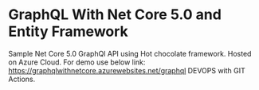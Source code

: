 # GraphQL With Net Core 5.0 and Entity Framework
Sample Net Core 5.0 GraphQl API using Hot chocolate framework.
Hosted on Azure Cloud.
For demo use below link:
https://graphqlwithnetcore.azurewebsites.net/graphql
DEVOPS with GIT Actions.


